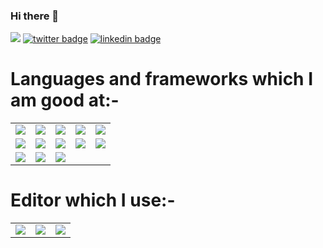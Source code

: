 ### Hi there 👋

![](https://komarev.com/ghpvc/?username=231tr0n)
[![twitter badge](https://img.shields.io/badge/twitter-231tr0n-0077b5?style=social&logo=twitter)](https://twitter.com/231tr0n)
[![linkedin badge](https://img.shields.io/badge/linkedin-231tr0n-0077b5?style=social&logo=linkedin)](https://www.linkedin.com/in/231tr0n)

# Languages and frameworks which I am good at:-
<table>
  <tr>
    <td align = 'center'>
      <img src="https://img.shields.io/badge/Python-3776AB?style=for-the-badge&logo=python&logoColor=white" />
    </td>
    <td align = 'center'>
      <img src="https://img.shields.io/badge/HTML5-E34F26?style=for-the-badge&logo=html5&logoColor=white" />
    </td>
    <td align = 'center'>
      <img src="https://img.shields.io/badge/CSS3-1572B6?style=for-the-badge&logo=css3&logoColor=white" />
    </td>
    <td align = 'center'>
      <img src="https://img.shields.io/badge/JavaScript-323330?style=for-the-badge&logo=javascript&logoColor=F7DF1E" />
    </td>
    <td align = 'center'>
      <img src="https://img.shields.io/badge/Node.js-339933?style=for-the-badge&logo=nodedotjs&logoColor=white" />
    </td>
  </tr>
  <tr>
    <td align = 'center'>
      <img src="https://img.shields.io/badge/C-00599C?style=for-the-badge&logo=c&logoColor=white" />
    </td>
    <td align = 'center'>
      <img src="https://img.shields.io/badge/Java-ED8B00?style=for-the-badge&logo=java&logoColor=white" />
    </td>
    <td align = 'center'>
      <img src="https://img.shields.io/badge/PHP-777BB4?style=for-the-badge&logo=php&logoColor=white" />
    </td>
    <td align = 'center'>
      <img src="https://img.shields.io/badge/MySQL-00000F?style=for-the-badge&logo=mysql&logoColor=white" />
    </td>
    <td align = 'center'>
      <img src="https://img.shields.io/badge/MongoDB-4EA94B?style=for-the-badge&logo=mongodb&logoColor=white" />
    </td>
  </tr>
  <tr>
    <td align = 'center'>
      <img src="https://img.shields.io/badge/Socket.io-010101?&style=for-the-badge&logo=Socket.io&logoColor=white" />
    </td>
    <td align = 'center'>
      <img src="https://img.shields.io/badge/Git-F05032?style=for-the-badge&logo=git&logoColor=white" />
    </td>
    <td align = 'center'>
      <img src="https://img.shields.io/badge/Xampp-F37623?style=for-the-badge&logo=xampp&logoColor=white" />
    </td>
  </tr>
  <tr>
    
  </tr>
</table>

# Editor which I use:-
<table>
  <tr>
    <td align = 'center'>
      <img src="https://img.shields.io/badge/VIM-%2311AB00.svg?&style=for-the-badge&logo=vim&logoColor=white" />
    </td>
    <td align = 'center'>
      <img src="https://img.shields.io/badge/NeoVim-%2357A143.svg?&style=for-the-badge&logo=neovim&logoColor=white" />
    </td>
    <td>
      <img src="https://img.shields.io/badge/Atom-66595C?style=for-the-badge&logo=Atom&logoColor=white" />
    </td>
  </tr>
</table>
<!--
**231tr0n/231tr0n** is a ✨ _special_ ✨ repository because its `README.md` (this file) appears on your GitHub profile.

Here are some ideas to get you started:

- 🔭 I’m currently working on ...
- 🌱 I’m currently learning ...
- 👯 I’m looking to collaborate on ...
- 🤔 I’m looking for help with ...
- 💬 Ask me about ...
- 📫 How to reach me: ...
- 😄 Pronouns: ...
- ⚡ Fun fact: ...
-->
